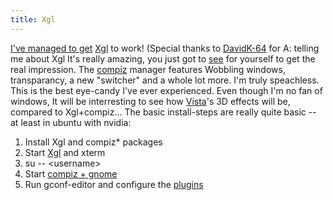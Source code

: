 ```yaml
---
title: Xgl
---
```


[I've managed to
get](http://home.thorsen.pm/gallery/screenshot/xgl-1.png?embed=true)
[Xgl](http://en.opensuse.org/Xgl) to work! (Special thanks to
[DavidK-64](http://www.ritter.demon.co.uk) for A: telling me about Xgl
It's really amazing, you just got to
[see](http://www.freedesktop.org/~davidr/xgl-demo1.xvid.avi) for
yourself to get the real impression. The
[compiz](http://en.opensuse.org/Compiz) manager features Wobbling
windows, transparancy, a new "switcher" and a whole lot more. I'm truly
speachless. This is the best eye-candy I've ever experienced. Even
though I'm no fan of windows, It will be interresting to see how
[Vista](http://www.microsoft.com/windowsvista/default.aspx)'s 3D effects
will be, compared to Xgl+compiz... The basic install-steps are really
quite basic -- at least in ubuntu with nvidia:

1.  Install Xgl and compiz\* packages
2.  Start
    [Xgl](http://home.thorsen.pm/linux/xgl/Xgl_start.txt?embed=true) and
    xterm
3.  su -- \<username\>
4.  Start [compiz +
    gnome](http://home.thorsen.pm/linux/xgl/compiz_gnome.txt?embed=true)
5.  Run gconf-editor and configure the
    [plugins](http://home.thorsen.pm/linux/xgl/gconf.png?embed=true)
